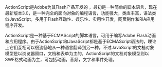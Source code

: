 ActionScript是Adobe为其Flash产品开发的 ，最初是一种简单的脚本语言，现在最新版本3.0，是一种完全的面向对象的编程语言，功能强大，类库丰富，语法类似JavaScript，多用于Flash互动性、娱乐性、实用性开发，网页制作和RIA应用程序开发。

ActionScript是一种基于ECMAScript的脚本语言，可用于编写Adobe Flash动画和应用程序。由于ActionScript和JavaScript都是基于ECMAScript语法的，理论上它们互相可以很流畅地从一种语言翻译到另一种。不过JavaScript的文档对象模型是以浏览器窗口，文档和表单为主的，ActionScript的文档对象模型则以SWF格式动画为主，可包括动画，音频，文字和事件处理。